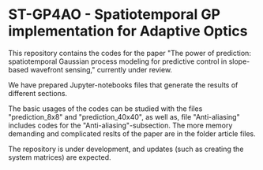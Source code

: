 # ST-GP4AO - Spatiotemporal GP implementation for Adaptive Optics

This repository contains the codes for the paper "The power of prediction: spatiotemporal Gaussian process modeling for predictive control in slope-based wavefront sensing," currently under review.

We have prepared Jupyter-notebooks files that generate the results of different sections. 

The basic usages of the codes can be studied with the files "prediction_8x8" and "prediction_40x40", as well as, file "Anti-aliasing" includes codes for the "Anti-aliasing"-subsection.
The more memory demanding and complicated reslts of the paper are in the folder article files.

The repository is under development, and updates (such as creating the system matrices) are expected. 
